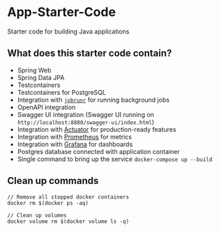 # App-Starter-Code
Starter code for building Java applications

## What does this starter code contain?
 - Spring Web
 - Spring Data JPA
 - Testcontainers
 - Testcontainers for PostgreSQL
 - Integration with [`jobrunr`](https://github.com/jobrunr/jobrunr) for running background jobs
 - OpenAPI integration
 - Swagger UI integration (Swagger UI running on `http://localhost:8080/swagger-ui/index.html`)
 - Integration with [Actuator](https://docs.spring.io/spring-boot/docs/current/reference/html/actuator.html) for production-ready features
 - Integration with [Prometheus](https://prometheus.io/) for metrics
 - Integration with [Grafana](https://grafana.com/) for dashboards
 - Postgres database connected with application container
 - Single command to bring up the service `docker-compose up --build`

## Clean up commands
```agsl
// Remove all stopped docker containers
docker rm $(docker ps -aq) 

// Clean up volumes
docker volume rm $(docker volume ls -q)
```